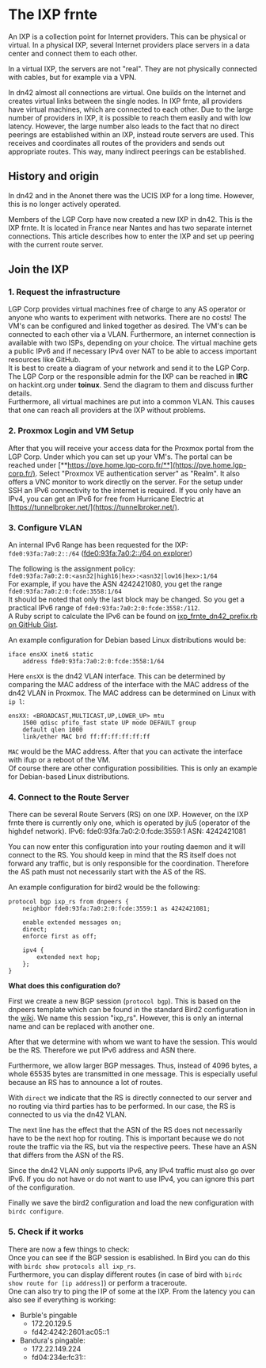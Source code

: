 The IXP frnte
=============

An IXP is a collection point for Internet providers. This can be physical or virtual. In a physical IXP, several Internet providers place servers in a data center and connect them to each other.

In a virtual IXP, the servers are not "real". They are not physically connected with cables, but for example via a VPN.

In dn42 almost all connections are virtual. One builds on the Internet and creates virtual links between the single nodes. In IXP frnte, all providers have virtual machines, which are connected to each other. Due to the large number of providers in IXP, it is possible to reach them easily and with low latency. However, the large number also leads to the fact that no direct peerings are established within an IXP, instead route servers are used. This receives and coordinates all routes of the providers and sends out appropriate routes. This way, many indirect peerings can be established.

History and origin
------------------

In dn42 and in the Anonet there was the UCIS IXP for a long time. However, this is no longer actively operated.

Members of the LGP Corp have now created a new IXP in dn42. This is the IXP frnte. It is located in France near Nantes and has two separate internet connections. This article describes how to enter the IXP and set up peering with the current route server.

Join the IXP
------------

### 1\. Request the infrastructure

LGP Corp provides virtual machines free of charge to any AS operator or anyone who wants to experiment with networks. There are no costs! The VM's can be configured and linked together as desired. The VM's can be connected to each other via a VLAN. Furthermore, an internet connection is available with two ISPs, depending on your choice. The virtual machine gets a public IPv6 and if necessary IPv4 over NAT to be able to access important resources like GitHub.  
It is best to create a diagram of your network and send it to the LGP Corp.  
The LGP Corp or the responsible admin for the IXP can be reached in **IRC** on hackint.org under **toinux**. Send the diagram to them and discuss further details.  
Furthermore, all virtual machines are put into a common VLAN. This causes that one can reach all providers at the IXP without problems.

### 2\. Proxmox Login and VM Setup

After that you will receive your access data for the Proxmox portal from the LGP Corp. Under which you can set up your VM's. The portal can be reached under [**https://pve.home.lgp-corp.fr/**](https://pve.home.lgp-corp.fr/). Select "Proxmox VE authentication server" as "Realm". It also offers a VNC monitor to work directly on the server. For the setup under SSH an IPv6 connectivity to the internet is required. If you only have an IPv4, you can get an IPv6 for free from Hurricane Electric at [https://tunnelbroker.net/](https://tunnelbroker.net/).

### 3\. Configure VLAN

An internal IPv6 Range has been requested for the IXP: `fde0:93fa:7a0:2::/64` ([fde0:93fa:7a0:2::/64 on explorer](https://explorer.dn42.dev/#/inet6num/fde0:93fa:7a0:2::_64))

The following is the assignment policy:  
`fde0:93fa:7a0:2:0:<asn32|high16|hex>:<asn32|low16|hex>:1/64`  
For example, if you have the ASN 4242421080, you get the range `fde0:93fa:7a0:2:0:fcde:3558:1/64`  
It should be noted that only the last block may be changed. So you get a practical IPv6 range of `fde0:93fa:7a0:2:0:fcde:3558:/112`.  
A Ruby script to calculate the IPv6 can be found on [ixp\_frnte\_dn42\_prefix.rb on GitHub Gist](https://gist.github.com/marek22k/494cf9c4d269867f23f2c3577e1780ef).

An example configuration for Debian based Linux distributions would be:  

    iface ensXX inet6 static
        address fde0:93fa:7a0:2:0:fcde:3558:1/64

Here `ensXX` is the dn42 VLAN interface. This can be determined by comparing the MAC address of the interface with the MAC address of the dn42 VLAN in Proxmox. The MAC address can be determined on Linux with `ip l`:

    ensXX: <BROADCAST,MULTICAST,UP,LOWER_UP> mtu
        1500 qdisc pfifo_fast state UP mode DEFAULT group
        default qlen 1000
        link/ether MAC brd ff:ff:ff:ff:ff:ff

`MAC` would be the MAC address. After that you can activate the interface with ifup or a reboot of the VM.  
Of course there are other configuration possibilities. This is only an example for Debian-based Linux distributions.

### 4\. Connect to the Route Server

There can be several Route Servers (RS) on one IXP. However, on the IXP frnte there is currently only one, which is operated by jlu5 (operator of the highdef network).
IPv6: fde0:93fa:7a0:2:0:fcde:3559:1
ASN: 4242421081

You can now enter this configuration into your routing daemon and it will connect to the RS. You should keep in mind that the RS itself does not forward any traffic, but is only responsible for the coordination. Therefore the AS path must not necessarily start with the AS of the RS.

An example configuration for bird2 would be the following:

    protocol bgp ixp_rs from dnpeers {
        neighbor fde0:93fa:7a0:2:0:fcde:3559:1 as 4242421081;
    
        enable extended messages on;
    	direct;
    	enforce first as off;
    
    	ipv4 {
    	    extended next hop;
    	};
    }

**What does this configuration do?**

First we create a new BGP session (`protocol bgp`). This is based on the dnpeers template which can be found in the standard Bird2 configuration in the [wiki](https://dn42.eu/howto/Bird2). We name this session "ixp\_rs". However, this is only an internal name and can be replaced with another one.

After that we determine with whom we want to have the session. This would be the RS. Therefore we put IPv6 address and ASN there.

Furthermore, we allow larger BGP messages. Thus, instead of 4096 bytes, a whole 65535 bytes are transmitted in one message. This is especially useful because an RS has to announce a lot of routes.

With `direct` we indicate that the RS is directly connected to our server and no routing via third parties has to be performed. In our case, the RS is connected to us via the dn42 VLAN.

The next line has the effect that the ASN of the RS does not necessarily have to be the next hop for routing. This is important because we do not route the traffic via the RS, but via the respective peers. These have an ASN that differs from the ASN of the RS.

Since the dn42 VLAN _only_ supports IPv6, any IPv4 traffic must also go over IPv6. If you do not have or do not want to use IPv4, you can ignore this part of the configuration.

Finally we save the bird2 configuration and load the new configuration with `birdc configure`.

### 5\. Check if it works

There are now a few things to check:  
Once you can see if the BGP session is esablished. In Bird you can do this with `birdc show protocols all ixp_rs`.  
Furthermore, you can display different routes (in case of bird with `birdc show route for [ip address]`) or perform a traceroute.  
One can also try to ping the IP of some at the IXP. From the latency you can also see if everything is working:  

*   Burble's pingable
    *   172.20.129.5
    *   fd42:4242:2601:ac05::1
*   Bandura's pingable:
    *   172.22.149.224
    *   fd04:234e:fc31::
